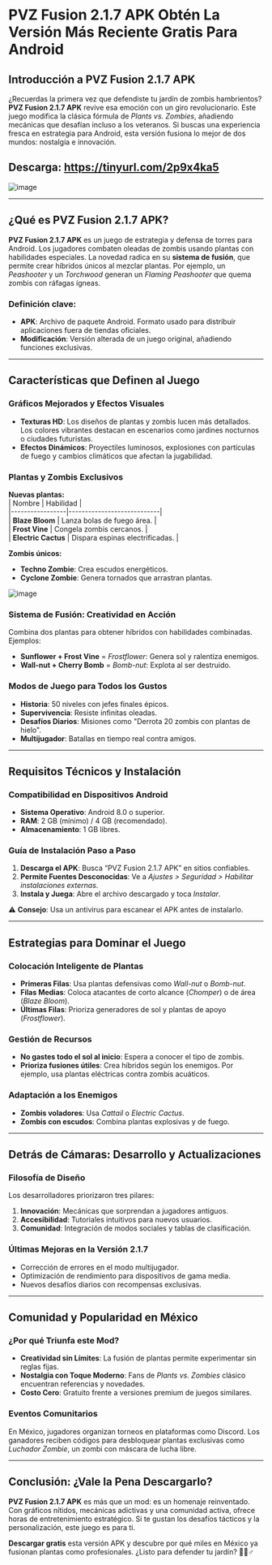 # PVZ Fusion 2.1.7 APK Obtén La Versión Más Reciente Gratis Para Android

## Introducción a PVZ Fusion 2.1.7 APK  
¿Recuerdas la primera vez que defendiste tu jardín de zombis hambrientos? **PVZ Fusion 2.1.7 APK** revive esa emoción con un giro revolucionario. Este juego modifica la clásica fórmula de *Plants vs. Zombies*, añadiendo mecánicas que desafían incluso a los veteranos. Si buscas una experiencia fresca en estrategia para Android, esta versión fusiona lo mejor de dos mundos: nostalgia e innovación.  

## Descarga: https://tinyurl.com/2p9x4ka5

![image](https://github.com/user-attachments/assets/8049dc22-113e-44ef-99a4-23b632ad1a23)

---

## ¿Qué es PVZ Fusion 2.1.7 APK?  
**PVZ Fusion 2.1.7 APK** es un juego de estrategia y defensa de torres para Android. Los jugadores combaten oleadas de zombis usando plantas con habilidades especiales. La novedad radica en su **sistema de fusión**, que permite crear híbridos únicos al mezclar plantas. Por ejemplo, un *Peashooter* y un *Torchwood* generan un *Flaming Peashooter* que quema zombis con ráfagas ígneas.  

### Definición clave:  
- **APK**: Archivo de paquete Android. Formato usado para distribuir aplicaciones fuera de tiendas oficiales.  
- **Modificación**: Versión alterada de un juego original, añadiendo funciones exclusivas.  

---

## Características que Definen al Juego  

### Gráficos Mejorados y Efectos Visuales  
- **Texturas HD**: Los diseños de plantas y zombis lucen más detallados. Los colores vibrantes destacan en escenarios como jardines nocturnos o ciudades futuristas.  
- **Efectos Dinámicos**: Proyectiles luminosos, explosiones con partículas de fuego y cambios climáticos que afectan la jugabilidad.  

### Plantas y Zombis Exclusivos  
**Nuevas plantas:**  
| Nombre          | Habilidad                  |  
|-----------------|----------------------------|  
| **Blaze Bloom**  | Lanza bolas de fuego área. |  
| **Frost Vine**   | Congela zombis cercanos.   |  
| **Electric Cactus** | Dispara espinas electrificadas. |  

**Zombis únicos:**  
- **Techno Zombie**: Crea escudos energéticos.  
- **Cyclone Zombie**: Genera tornados que arrastran plantas.  

![image](https://github.com/user-attachments/assets/98c61f0a-a67f-491c-bb5b-5efa32536de9)

### Sistema de Fusión: Creatividad en Acción  
Combina dos plantas para obtener híbridos con habilidades combinadas. Ejemplos:  
- **Sunflower + Frost Vine** = *Frostflower*: Genera sol y ralentiza enemigos.  
- **Wall-nut + Cherry Bomb** = *Bomb-nut*: Explota al ser destruido.  

### Modos de Juego para Todos los Gustos  
- **Historia**: 50 niveles con jefes finales épicos.  
- **Supervivencia**: Resiste infinitas oleadas.  
- **Desafíos Diarios**: Misiones como "Derrota 20 zombis con plantas de hielo".  
- **Multijugador**: Batallas en tiempo real contra amigos.  

---

## Requisitos Técnicos y Instalación  

### Compatibilidad en Dispositivos Android  
- **Sistema Operativo**: Android 8.0 o superior.  
- **RAM**: 2 GB (mínimo) / 4 GB (recomendado).  
- **Almacenamiento**: 1 GB libres.  

### Guía de Instalación Paso a Paso  
1. **Descarga el APK**: Busca “PVZ Fusion 2.1.7 APK” en sitios confiables.  
2. **Permite Fuentes Desconocidas**: Ve a *Ajustes > Seguridad > Habilitar instalaciones externas*.  
3. **Instala y Juega**: Abre el archivo descargado y toca *Instalar*.  

⚠️ **Consejo**: Usa un antivirus para escanear el APK antes de instalarlo.  

---

## Estrategias para Dominar el Juego  

### Colocación Inteligente de Plantas  
- **Primeras Filas**: Usa plantas defensivas como *Wall-nut* o *Bomb-nut*.  
- **Filas Medias**: Coloca atacantes de corto alcance (*Chomper*) o de área (*Blaze Bloom*).  
- **Últimas Filas**: Prioriza generadores de sol y plantas de apoyo (*Frostflower*).  

### Gestión de Recursos  
- **No gastes todo el sol al inicio**: Espera a conocer el tipo de zombis.  
- **Prioriza fusiones útiles**: Crea híbridos según los enemigos. Por ejemplo, usa plantas eléctricas contra zombis acuáticos.  

### Adaptación a los Enemigos  
- **Zombis voladores**: Usa *Cattail* o *Electric Cactus*.  
- **Zombis con escudos**: Combina plantas explosivas y de fuego.  

---

## Detrás de Cámaras: Desarrollo y Actualizaciones  

### Filosofía de Diseño  
Los desarrolladores priorizaron tres pilares:  
1. **Innovación**: Mecánicas que sorprendan a jugadores antiguos.  
2. **Accesibilidad**: Tutoriales intuitivos para nuevos usuarios.  
3. **Comunidad**: Integración de modos sociales y tablas de clasificación.  

### Últimas Mejoras en la Versión 2.1.7  
- Corrección de errores en el modo multijugador.  
- Optimización de rendimiento para dispositivos de gama media.  
- Nuevos desafíos diarios con recompensas exclusivas.  

---

## Comunidad y Popularidad en México  

### ¿Por qué Triunfa este Mod?  
- **Creatividad sin Límites**: La fusión de plantas permite experimentar sin reglas fijas.  
- **Nostalgia con Toque Moderno**: Fans de *Plants vs. Zombies* clásico encuentran referencias y novedades.  
- **Costo Cero**: Gratuito frente a versiones premium de juegos similares.  

### Eventos Comunitarios  
En México, jugadores organizan torneos en plataformas como Discord. Los ganadores reciben códigos para desbloquear plantas exclusivas como *Luchador Zombie*, un zombi con máscara de lucha libre.  

---

## Conclusión: ¿Vale la Pena Descargarlo?  
**PVZ Fusion 2.1.7 APK** es más que un mod: es un homenaje reinventado. Con gráficos nítidos, mecánicas adictivas y una comunidad activa, ofrece horas de entretenimiento estratégico. Si te gustan los desafíos tácticos y la personalización, este juego es para ti.  

**Descargar gratis** esta versión APK y descubre por qué miles en México ya fusionan plantas como profesionales. ¿Listo para defender tu jardín? 🌻🧟♂️  
